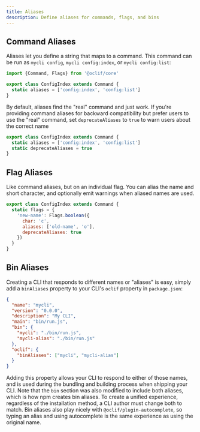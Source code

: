```yaml
---
title: Aliases
description: Define aliases for commands, flags, and bins
---
```


## Command Aliases
Aliases let you define a string that maps to a command. This command can be run as `mycli config`, `mycli config:index`, or `mycli config:list`:

```js
import {Command, Flags} from '@oclif/core'

export class ConfigIndex extends Command {
  static aliases = ['config:index', 'config:list']
}
```

By default, aliases find the "real" command and just work.  If you're providing command aliases for backward compatibility but prefer users to use the "real" command, set `deprecateAliases` to `true` to warn users about the correct name

```js
export class ConfigIndex extends Command {
  static aliases = ['config:index', 'config:list']
  static deprecateAliases = true
}
```

## Flag Aliases

Like command aliases, but on an individual flag.  You can alias the name and short character, and optionally emit warnings when aliased names are used.

```js
export class ConfigIndex extends Command {
  static flags = {
    'new-name': Flags.boolean({
      char: 'c',
      aliases: ['old-name', 'o'],
      deprecateAliases: true
    })
  }
}

```

## Bin Aliases

Creating a CLI that responds to different names or "aliases" is easy, simply add a `binAliases` property to your CLI's `oclif` property in `package.json`:

```json
{
  "name": "mycli",
  "version": "0.0.0",
  "description": "My CLI",
  "main": "bin/run.js",
  "bin": {
    "mycli": "./bin/run.js",
    "mycli-alias": "./bin/run.js"
  },
  "oclif": {
    "binAliases": ["mycli", "mycli-alias"]
  }
}
```

Adding this property allows your CLI to respond to either of those names, and is used during the bundling and building process when shipping your CLI. Note that the `bin` section was also modified to include both aliases, which is how npm creates bin aliases. To create a unified experience, regardless of the installation method, a CLI author must change both to match. Bin aliases also play nicely with `@oclif/plugin-autocomplete`, so typing an alias and using autocomplete is the same experience as using the original name.


